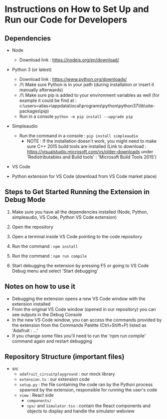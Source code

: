 # Instructions on How to Set Up and Run our Code for Developers

## Dependencies

- Node

  - Download link : https://nodejs.org/en/download/

- Python 3 (or latest)

  - Download link : https://www.python.org/downloads/
  - /!\ Make sure Python is in your path (during installation or insert it manually afterwards)
  - /!\ Make sure pip is added to your environment variables as well
    (for example it could be find at : c:\users\<alias>\appdata\local\programs\python\python37\lib\site-packages\pip)
  - Run in a console `python -m pip install --upgrade pip`

- Simpleaudio

  - Run the command in a console : `pip install simpleaudio`
    - NOTE : If the installation doesn't work, you might need to make sure C++ 2015 build tools are installed
      (Link to download : https://visualstudio.microsoft.com/vs/older-downloads under
      'Redistributables and Build tools' : 'Microsoft Build Tools 2015')

- VS Code

- Python extension for VS Code (download from VS Code market place)

## Steps to Get Started Running the Extension in Debug Mode

1. Make sure you have all the dependencies installed (Node, Python, simpleaudio, VS Code, Python VS Code extension)

2. Open the repository

3. Open a terminal inside VS Code pointing to the code repository

4. Run the command : `npm install`

5. Run the command : `npm run compile`

6. Start debugging the extension by pressing F5 or going to VS Code Debug menu and select 'Start debugging'

## Notes on how to use it

- Debugging the extension opens a new VS Code window with the extension installed
- From the original VS Code window (opened in our repository) you can see outputs in the Debug Console
- In the new VS Code window, you can access the commands provided by the extension from the Commands Palette (Ctrl+Shift+P)
  listed as 'Adafruit : ...'
- If you change some files you'll need to run the 'npm run compile' command again and restart debugging

## Repository Structure (important files)

- src
  - `adafruit_circuitplayground` : our mock library
  - `extension.ts` : our extension code
  - `setup.py` : the file containing the code ran by the Python process spawned by the extension, responsible for running the user's code
  - `view` : React side
    - `components/`
    - `cpx/` and `Simulator.tsx` : contain the React components and objects to display and handle the simulator webview
